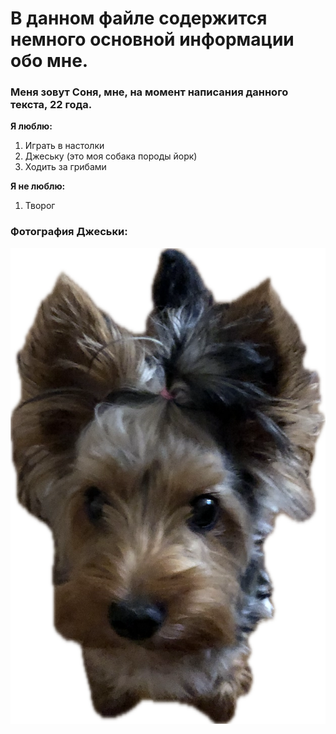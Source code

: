 # В данном файле содержится немного основной информации обо мне. 

### Меня зовут Соня, мне, на момент написания данного текста, 22 года.

**Я люблю:**
1. Играть в настолки
2. Джеську (это моя собака породы йорк)
3. Ходить за грибами

**Я не люблю:**
1. Творог

### Фотография Джеськи:
![Это Джеська](image.png)
